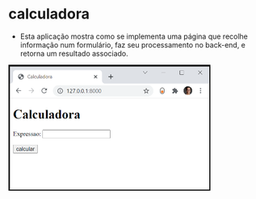 # calculadora

* Esta aplicação mostra como se implementa uma página que recolhe informação num formulário, faz seu processamento no back-end, e retorna um resultado associado.

<img src="https://github.com/CR-21-22/calculadora/blob/main/calculadoraView.png" width="400">

